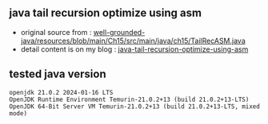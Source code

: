 ## java tail recursion optimize using asm

- original source from : [well-grounded-java/resources/blob/main/Ch15/src/main/java/ch15/TailRecASM.java](https://github.com/well-grounded-java/resources/blob/main/Ch15/src/main/java/ch15/TailRecASM.java)
- detail content is on my blog : [java-tail-recursion-optimize-using-asm](https://jonghoonpark.com/2024/04/09/java-tail-recursion-optimize-using-asm)

## tested java version
```
openjdk 21.0.2 2024-01-16 LTS
OpenJDK Runtime Environment Temurin-21.0.2+13 (build 21.0.2+13-LTS)
OpenJDK 64-Bit Server VM Temurin-21.0.2+13 (build 21.0.2+13-LTS, mixed mode)
```